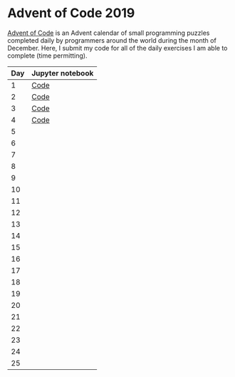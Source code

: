 # Advent of Code 2019
[Advent of Code](http://www.adventofcode.com) is an Advent calendar of small programming puzzles completed daily by programmers around the world during the month of December. Here, I submit my code for all of the daily exercises I am able to complete (time permitting). 

| Day | Jupyter notebook                                                                |
|-----|---------------------------------------------------------------------------------|
| 1   | [Code](https://github.com/mikeion/AdventofCode2019/blob/master/day1/day1.ipynb) |
| 2   | [Code](https://github.com/mikeion/AdventofCode2019/blob/master/day2/day2.ipynb) |
| 3   | [Code](https://github.com/mikeion/AdventofCode2019/blob/master/day3/day3.ipynb) |
| 4   | [Code](https://github.com/mikeion/AdventofCode2019/blob/master/day4/day4.ipynb) |
| 5   |
| 6   |
| 7   |
| 8   |
| 9   |
| 10  |
| 11  |
| 12  |
| 13  |
| 14  |
| 15  |
| 16  |
| 17  |
| 18  |
| 19  |
| 20  |
| 21  |
| 22  |
| 23  |
| 24  |
| 25  |
